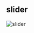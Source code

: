 ## slider

![slider](https://user-images.githubusercontent.com/46050946/151506933-e581817d-7fb9-41c3-a8f9-a6a60f3ee62e.png)
